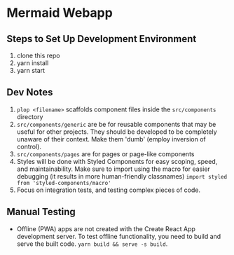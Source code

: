 # Mermaid Webapp

## Steps to Set Up Development Environment

1. clone this repo
1. yarn install
1. yarn start

## Dev Notes

1. `plop <filename>` scaffolds component files inside the `src/components` directory
1. `src/components/generic` are be for reusable components that may be useful for other projects. They should be developed to be completely unaware of their context. Make them 'dumb' (employ inversion of control).
1. `src/components/pages` are for pages or page-like components
1. Styles will be done with Styled Components for easy scoping, speed, and maintainability. Make sure to import using the macro for easier debugging (it results in more human-friendly classnames) `import styled from 'styled-components/macro'`
1. Focus on integration tests, and testing complex pieces of code.

## Manual Testing

- Offline (PWA) apps are not created with the Create React App development server. To test offline functionality, you need to build and serve the built code. `yarn build && serve -s build`.
